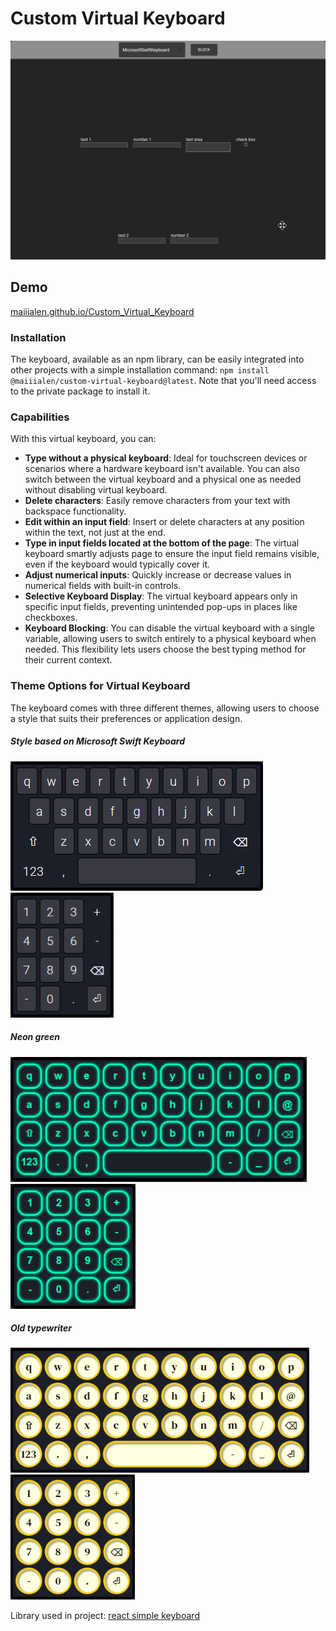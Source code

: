 # Custom Virtual Keyboard
![](readme_files/demo.gif)

## Demo
[maiiialen.github.io/Custom_Virtual_Keyboard](https://maiiialen.github.io/Custom_Virtual_Keyboard/)

### Installation
The keyboard, available as an npm library, can be easily integrated into other projects with a simple installation command: `npm install @maiiialen/custom-virtual-keyboard@latest`.
Note that you'll need access to the private package to install it.

### Capabilities
With this virtual keyboard, you can:
- **Type without a physical keyboard**: Ideal for touchscreen devices or scenarios where a hardware keyboard isn't available. You can also switch between the virtual keyboard and a physical one as needed without disabling virtual keyboard.
- **Delete characters**: Easily remove characters from your text with backspace functionality.
- **Edit within an input field**: Insert or delete characters at any position within the text, not just at the end.
- **Type in input fields located at the bottom of the page**: The virtual keyboard smartly adjusts page to ensure the input field remains visible, even if the keyboard would typically cover it.
- **Adjust numerical inputs**: Quickly increase or decrease values in numerical fields with built-in controls.
- **Selective Keyboard Display**: The virtual keyboard appears only in specific input fields, preventing unintended pop-ups in places like checkboxes.
- **Keyboard Blocking**: You can disable the virtual keyboard with a single variable, allowing users to switch entirely to a physical keyboard when needed. This flexibility lets users choose the best typing method for their current context.

### Theme Options for Virtual Keyboard
The keyboard comes with three different themes, allowing users to choose a style that suits their preferences or application design.

##### Style based on Microsoft Swift Keyboard
![](readme_files/microsoft_style_keyboard.gif) <img src="readme_files/microsoft_style_numeric_keyboard.png" height="200px">


##### Neon green
<img src="readme_files/green_keyboard.png" height="200px"> <img src="readme_files/green_numeric_keyboard.png" height="200px">


##### Old typewriter
<img src="readme_files/old_typewriter_keyboard.png" height="200px"> <img src="readme_files/old_typewriter_numeric_keyboard.png" height="200px">


Library used in project: [react simple keyboard](https://www.npmjs.com/package/react-simple-keyboard)